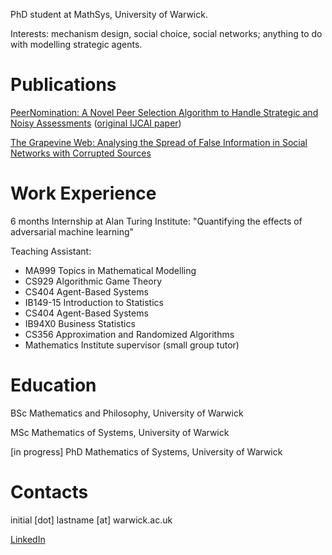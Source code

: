 PhD student at MathSys, University of Warwick. 

Interests: mechanism design, social choice, social networks; anything to do with modelling strategic agents. 

# Publications

[PeerNomination: A Novel Peer Selection Algorithm to Handle Strategic and Noisy Assessments](https://www.sciencedirect.com/science/article/pii/S0004370222001837) ([original IJCAI paper](https://www.ijcai.org/proceedings/2020/0055.pdf))

[The Grapevine Web: Analysing the Spread of False Information in Social Networks with Corrupted Sources](https://dl.acm.org/doi/10.5555/3545946.3598900)

# Work Experience

6 months Internship at Alan Turing Institute: "Quantifying the effects of adversarial machine learning"

Teaching Assistant:
- MA999 Topics in Mathematical Modelling
- CS929 Algorithmic Game Theory
- CS404 Agent-Based Systems
- IB149-15 Introduction to Statistics
- CS404 Agent-Based Systems
- IB94X0 Business Statistics
- CS356 Approximation and Randomized Algorithms
- Mathematics Institute supervisor (small group tutor)

# Education

BSc Mathematics and Philosophy, University of Warwick

MSc Mathematics of Systems, University of Warwick

[in progress] PhD Mathematics of Systems, University of Warwick

# Contacts

initial [dot] lastname [at] warwick.ac.uk

[LinkedIn](https://www.linkedin.com/in/szhydkov/) 
